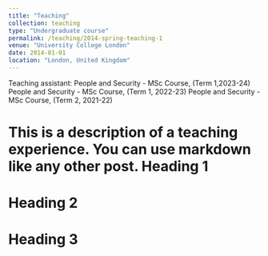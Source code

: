 ```yaml
---
title: "Teaching"
collection: teaching
type: "Undergraduate course"
permalink: /teaching/2014-spring-teaching-1
venue: "University College London"
date: 2014-01-01
location: "London, United Kingdom"
---
```

Teaching assistant: 
People and Security - MSc Course, (Term 1,2023-24)
People and Security - MSc Course, (Term 1, 2022-23)
People and Security - MSc Course, (Term 2, 2021-22)


This is a description of a teaching experience. You can use markdown like any other post.
Heading 1
======

Heading 2
======

Heading 3
======